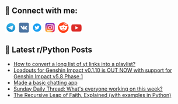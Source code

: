 ## 🔎 Connect with me:
[<img src="https://github.com/bullbesh/bullbesh/blob/main/images/Telegram.png" width="32" height="32" />](https://t.me/bullbesh)
[<img src="https://github.com/bullbesh/bullbesh/blob/main/images/VK.png" width="32" height="32" />](https://vk.com/bullbesh)
[<img src="https://github.com/bullbesh/bullbesh/blob/main/images/Twitter.png" width="32" height="32" />](https://twitter.com/bullbesh1)
[<img src="https://github.com/bullbesh/bullbesh/blob/main/images/Instagram.png" width="32" height="32" />](https://www.instagram.com/bullbesh)
[<img src="https://github.com/bullbesh/bullbesh/blob/main/images/Reddit.png" width="32" height="32" />](https://www.reddit.com/user/bullbesh)
[<img src="https://github.com/bullbesh/bullbesh/blob/main/images/YouTube.png" width="32" height="32" />](https://www.youtube.com/channel/UCtfjRs6uzgq5mfm8S06WTcg)

## 📕 Latest r/Python Posts
<!-- BLOG-POST-LIST:START -->
- [How to convert a long list of yt links into a playlist?](https://www.reddit.com/r/Python/comments/1mmao19/how_to_convert_a_long_list_of_yt_links_into_a/)
- [Loadouts for Genshin Impact v0.1.10 is OUT NOW with support for Genshin Impact v5.8 Phase 1](https://www.reddit.com/r/Python/comments/1mm81nk/loadouts_for_genshin_impact_v0110_is_out_now_with/)
- [Made a basic chatting app](https://www.reddit.com/r/Python/comments/1mm7xy2/made_a_basic_chatting_app/)
- [Sunday Daily Thread: What&#39;s everyone working on this week?](https://www.reddit.com/r/Python/comments/1mm446r/sunday_daily_thread_whats_everyone_working_on/)
- [The Recursive Leap of Faith, Explained &lpar;with examples in Python&rpar;](https://www.reddit.com/r/Python/comments/1mlys26/the_recursive_leap_of_faith_explained_with/)
<!-- BLOG-POST-LIST:END -->
